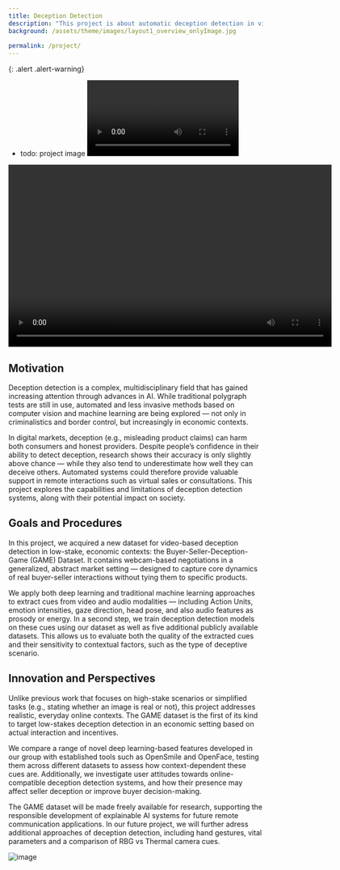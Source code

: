 ```yaml
---
title: Deception Detection
description: "This project is about automatic deception detection in video call situations, based on video and audio cues."
background: /assets/theme/images/layout1_overview_onlyImage.jpg
                                 
permalink: /project/
---
```


{: .alert .alert-warning}
 
* todo: project image 
![image](/deception/assets/theme/images/samle_video.mp4)



<video width="640" height="360" controls>
  <source src="/deception/assets/theme/images/samle_video.mp4" type="video/mp4">
  Dein Browser unterstützt das Video-Tag nicht.
</video>

## Motivation
Deception detection is a complex, multidisciplinary field that has gained increasing attention through advances in AI.
While traditional polygraph tests are still in use, automated and less invasive methods based on computer vision and machine learning are being explored — not only in criminalistics and border control, but increasingly in economic contexts.

In digital markets, deception (e.g., misleading product claims) can harm both consumers and honest providers. Despite people’s confidence in their ability to detect deception, research shows their accuracy is only slightly above chance — while they also tend to underestimate how well they can deceive others.
Automated systems could therefore provide valuable support in remote interactions such as virtual sales or consultations.
This project explores the capabilities and limitations of deception detection systems, along with their potential impact on society.

## Goals and Procedures
In this project, we acquired a new dataset for video-based deception detection in low-stake, economic contexts: the Buyer-Seller-Deception-Game (GAME) Dataset. 
It contains webcam-based negotiations in a generalized, abstract market setting — designed to capture core dynamics of real buyer-seller interactions without tying them to specific products.

We apply both deep learning and traditional machine learning approaches to extract cues from video and audio modalities — including Action Units, emotion intensities, gaze direction, head pose, and also audio features as prosody or energy.
In a second step, we train deception detection models on these cues using our dataset as well as five additional publicly available datasets. This allows us to evaluate both the quality of the extracted cues and their sensitivity to contextual factors, such as the type of deceptive scenario.

## Innovation and Perspectives
Unlike previous work that focuses on high-stake scenarios or simplified tasks (e.g., stating whether an image is real or not), this project addresses realistic, everyday online contexts.
The GAME dataset is the first of its kind to target low-stakes deception detection in an economic setting based on actual interaction and incentives.

We compare a range of novel deep learning-based features developed in our group with established tools such as OpenSmile and OpenFace, testing them across different datasets to assess how context-dependent these cues are.
Additionally, we investigate user attitudes towards online-compatible deception detection systems, and how their presence may affect seller deception or improve buyer decision-making.

The GAME dataset will be made freely available for research, supporting the responsible development of explainable AI systems for future remote communication applications.
In our future project, we will further adress additional approaches of deception detection,  including hand gestures, vital parameters and a comparison of RBG vs Thermal camera cues.

![image](/deception/assets/theme/images/dfg_logo_englisch_blau_en.gif)
